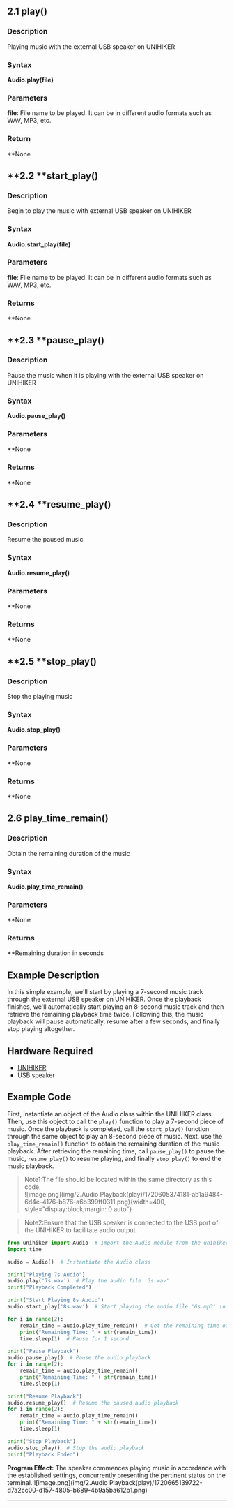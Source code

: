 ## **2.1 play()**
### **Description**
Playing music with the external USB speaker on UNIHIKER
### **Syntax**
**Audio.play(file)**
### **Parameters**
**file**: File name to be played. It can be in different audio formats such as WAV, MP3, etc.
### **Return**
**None
## **2.2 **start_**play()**
### **Description**
Begin to play the music with external USB speaker on UNIHIKER
### **Syntax**
**Audio.start_play(file)**
### **Parameters**
**file**: File name to be played. It can be in different audio formats such as WAV, MP3, etc.
### **Returns**
**None
## **2.3 **pause_**play()**
### **Description**
Pause the music when it is playing with the external USB speaker on UNIHIKER
### **Syntax**
**Audio.pause_play()**
### **Parameters**
**None
### **Returns**
**None
## **2.4 **resume_**play()**
### **Description**
Resume the paused music
### **Syntax**
**Audio.resume_play()**
### **Parameters**
**None
### **Returns**
**None
## **2.5 **stop_**play()**
### **Description**
Stop the playing music
### **Syntax**
**Audio.stop_play()**
### **Parameters**
**None
### **Returns**
**None
## **2.6 **play_time_remain**()**
### **Description**
Obtain the remaining duration of the music
### **Syntax**
**Audio.play_time_remain()**
### **Parameters**
**None
### **Returns**
**Remaining duration in seconds
## **Example Description**
In this simple example, we'll start by playing a 7-second music track through the external USB speaker on UNIHIKER. Once the playback finishes, we'll automatically start playing an 8-second music track and then retrieve the remaining playback time twice. Following this, the music playback will pause automatically, resume after a few seconds, and finally stop playing altogether.
## **Hardware Required**

- [UNIHIKER](https://www.dfrobot.com/product-2691.html)
- USB speaker  

## **Example Code**
First, instantiate an object of the Audio class within the UNIHIKER class. Then, use this object to call the `play()` function to play a 7-second piece of music. Once the playback is completed, call the `start_play()` function through the same object to play an 8-second piece of music. Next, use the `play_time_remain()` function to obtain the remaining duration of the music playback. After retrieving the remaining time, call `pause_play()` to pause the music, `resume_play()` to resume playing, and finally `stop_play()` to end the music playback.  
  
> Note1:The file should be located within the same directory as this code.  
![image.png](img/2.Audio Playback(play)/1720605374181-ab1a9484-6d4e-4176-b876-a6b399ff0311.png){width=400, style="display:block;margin: 0 auto"}  
  
> Note2:Ensure that the USB speaker is connected to the USB port of the UNIHIKER to facilitate audio output.  
  
```python
from unihiker import Audio  # Import the Audio module from the unihiker package
import time

audio = Audio()  # Instantiate the Audio class

print("Playing 7s Audio")
audio.play('7s.wav')  # Play the audio file '3s.wav'
print("Playback Completed")

print("Start Playing 8s Audio")
audio.start_play('8s.wav')  # Start playing the audio file '6s.mp3' in the background

for i in range(2):
    remain_time = audio.play_time_remain()  # Get the remaining time of the audio playback
    print("Remaining Time: " + str(remain_time))
    time.sleep(1)  # Pause for 1 second

print("Pause Playback")
audio.pause_play()  # Pause the audio playback
for i in range(2):
    remain_time = audio.play_time_remain()
    print("Remaining Time: " + str(remain_time))
    time.sleep(1)

print("Resume Playback")
audio.resume_play()  # Resume the paused audio playback
for i in range(2):
    remain_time = audio.play_time_remain()
    print("Remaining Time: " + str(remain_time))
    time.sleep(1)

print("Stop Playback")
audio.stop_play()  # Stop the audio playback
print("Playback Ended")
```
**Program Effect:**
The speaker commences playing music in accordance with the established settings, concurrently presenting the pertinent status on the terminal.
![image.png](img/2.Audio Playback(play)/1720665139722-d7a2cc00-d157-4805-b689-4b9a5ba612b1.png)  

---  



